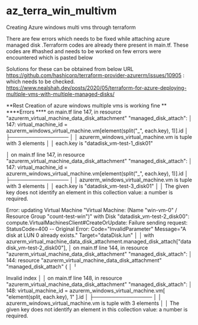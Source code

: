 # az_terra_win_multivm
Creating Azure windows multi vms through terraform

There are few errors which needs to be fixed while attaching azure managed disk .Terraform codes are already there present in main.tf.
These codes are #hashed and needs to be worked on 
few errors were encountered which is pasted below 

Solutions for these can be obtained from below URL 
https://github.com/hashicorp/terraform-provider-azurerm/issues/10905  : which needs to be checked.
https://www.nealshah.dev/posts/2020/05/terraform-for-azure-deploying-multiple-vms-with-multiple-managed-disks/

**Rest Creation of azure windows multiple vms is working fine **
****Errors ****
 on main.tf line 147, in resource "azurerm_virtual_machine_data_disk_attachment" "managed_disk_attach":
│  147:   virtual_machine_id = azurerm_windows_virtual_machine.vm[element(split("_", each.key), 1)].id
│     ├────────────────
│     │ azurerm_windows_virtual_machine.vm is tuple with 3 elements
│     │ each.key is "datadisk_vm-test-1_disk01"





│   on main.tf line 147, in resource "azurerm_virtual_machine_data_disk_attachment" "managed_disk_attach":
│  147:   virtual_machine_id = azurerm_windows_virtual_machine.vm[element(split("_", each.key), 1)].id
│     ├────────────────
│     │ azurerm_windows_virtual_machine.vm is tuple with 3 elements
│     │ each.key is "datadisk_vm-test-3_disk01"
│
│ The given key does not identify an element in this collection value: a number is required.



 Error: updating Virtual Machine "Virtual Machine: (Name \"win-vm-0\" / Resource Group \"count-test-win\")"  with Disk "datadisk_vm-test-2_disk00": compute.VirtualMachinesClient#CreateOrUpdate: Failure sending request: StatusCode=400 -- Original Error: Code="InvalidParameter" Message="A disk at LUN 0 already exists." Target="dataDisk.lun"
│
│   with azurerm_virtual_machine_data_disk_attachment.managed_disk_attach["datadisk_vm-test-2_disk00"],
│   on main.tf line 144, in resource "azurerm_virtual_machine_data_disk_attachment" "managed_disk_attach":
│  144: resource "azurerm_virtual_machine_data_disk_attachment" "managed_disk_attach" {
│
╵


Invalid index
│
│   on main.tf line 148, in resource "azurerm_virtual_machine_data_disk_attachment" "managed_disk_attach":
│  148:   virtual_machine_id = azurerm_windows_virtual_machine.vm[ "element(split, each.key), 1" ].id
│     ├────────────────
│     │ azurerm_windows_virtual_machine.vm is tuple with 3 elements
│
│ The given key does not identify an element in this collection value: a number is required.


